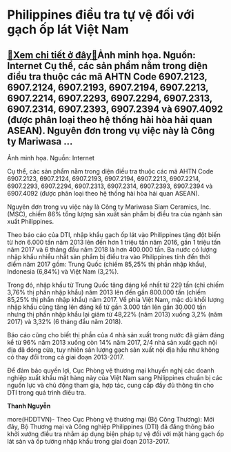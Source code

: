 Philippines điều tra tự vệ đối với gạch ốp lát Việt Nam
=======================================================

[:gift:Xem chi tiết ở đây:gift:](https://hddtvn.com/philippines-dieu-tra-tu-ve-doi-voi-gach-op-lat-viet-nam/)Ảnh minh họa. Nguồn: Internet Cụ thể, các sản phẩm nằm trong diện điều tra thuộc các mã AHTN Code 6907.2123, 6907.2124, 6907.2193, 6907.2194, 6907.2213, 6907.2214, 6907.2293, 6907.2294, 6907.2313, 6907.2314, 6907.2393, 6907.2394 và 6907.4092 (được phân loại theo hệ thống hài hòa hải quan ASEAN). Nguyên đơn trong vụ việc này là Công ty Mariwasa …
-----------------------------------------------------------------------------------------------------------------------------------------------------------------------------------------------------------------------------------------------------------------------------------------------------------------------------------------------------------







 






 Ảnh minh họa. Nguồn: Internet 



Cụ thể, các sản phẩm nằm trong diện điều tra thuộc các mã AHTN Code 6907.2123, 6907.2124, 6907.2193, 6907.2194, 6907.2213, 6907.2214, 6907.2293, 6907.2294, 6907.2313, 6907.2314, 6907.2393, 6907.2394 và 6907.4092 (được phân loại theo hệ thống hài hòa hải quan ASEAN).


 Nguyên đơn trong vụ việc này là Công ty Mariwasa Siam Ceramics, Inc. (MSC), chiếm 86% tổng lượng sản xuất sản phẩm bị điều tra của ngành sản xuất Philippines.


 Theo báo cáo của DTI, nhập khẩu gạch ốp lát vào Philippines tăng đột biến từ hơn 6.000 tấn năm 2013 lên đến hơn 1 triệu tấn năm 2016, gần 1 triệu tấn năm 2017 và 6 tháng đầu năm 2018 là hơn 400.000 tấn. Ba nước có lượng nhập khẩu nhiều nhất sản phẩm bị điều tra vào Philippines tính đến thời điểm năm 2017 gồm: Trung Quốc (chiếm 85,25% thị phần nhập khẩu), Indonesia (6,84%) và Việt Nam (3,2%). 


 Trong đó, nhập khẩu từ Trung Quốc tăng đáng kể nhất từ 229 tấn (chỉ chiếm 3,76% thị phần nhập khẩu) năm 2013 lên đến gần 800.000 tấn (chiếm 85,25% thị phần nhập khẩu) năm 2017. Về phía Việt Nam, mặc dù khối lượng nhập khẩu cũng tăng lên đáng kể từ gần 3.000 tấn lên gần 30.000 tấn nhưng thị phần nhập khẩu lại giảm từ 48,22% (năm 2013) xuống 3,2% (năm 2017) và 3,32% (6 tháng đầu năm 2018).


 Báo cáo cũng cho biết thị phần của 4 nhà sản xuất trong nước đã giảm đáng kể từ 96% năm 2013 xuống còn 14% năm 2017, 2/4 nhà sản xuất gạch nội địa đã đóng cửa, tuy nhiên sản lượng gạch sản xuất nội địa hầu như không có thay đổi trong cả giai đoạn 2013-2017.


 Để đảm bảo quyền lợi, Cục Phòng vệ thương mại khuyến nghị các doanh nghiệp xuất khẩu mặt hàng này của Việt Nam sang Philippines chuẩn bị các nguồn lực và chủ động tham gia, hợp tác, cung cấp đầy đủ thông tin cho DTI trong quá trình điều tra.






**Thanh Nguyễn**



more(HDDTVN)- Theo Cục Phòng vệ thương mại (Bộ Công Thương): Mới đây, Bộ Thương mại và Công nghiệp Philippines (DTI) đã đăng thông báo khởi xướng điều tra nhằm áp dụng biện pháp tự vệ đối với mặt hàng gạch ốp lát sàn và ốp tường nhập khẩu trong giai đoạn 2013-2017.

